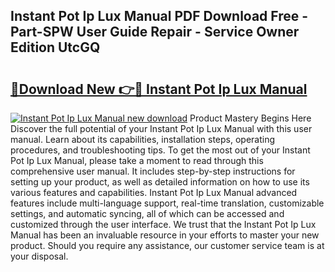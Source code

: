 ## Instant Pot Ip Lux Manual PDF Download Free - Part-SPW User Guide Repair - Service Owner Edition UtcGQ

# <h2><a href="http://bc41012.oget.top/?id=Instant+Pot+Ip+Lux+Manual">🔗Download New 👉🔴 Instant Pot Ip Lux Manual</a></h2>

[![Instant Pot Ip Lux Manual new download](https://i.imgur.com/5g1atiW.png)](http://bc41012.oget.top/?id=Instant+Pot+Ip+Lux+Manual)
Product Mastery Begins Here Discover the full potential of your Instant Pot Ip Lux Manual with this user manual. Learn about its capabilities, installation steps, operating procedures, and troubleshooting tips. To get the most out of your Instant Pot Ip Lux Manual, please take a moment to read through this comprehensive user manual. It includes step-by-step instructions for setting up your product, as well as detailed information on how to use its various features and capabilities. Instant Pot Ip Lux Manual advanced features include multi-language support, real-time translation, customizable settings, and automatic syncing, all of which can be accessed and customized through the user interface. We trust that the Instant Pot Ip Lux Manual has been an invaluable resource in your efforts to master your new product. Should you require any assistance, our customer service team is at your disposal.
